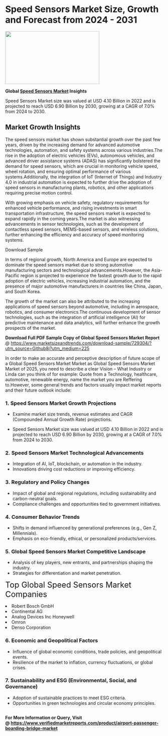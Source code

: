 <H1>Speed Sensors Market Size, Growth and Forecast from 2024 - 2031</H1><img class="aligncenter size-medium wp-image-584254" src="https://thirdeyenews.in/wp-content/uploads/2024/09/Global-Market-Research-300x168.jpeg" alt="" width="300" height="168" /><p><strong>Global&nbsp;<a href="https://www.marketsizeandtrends.com/download-sample/729304/?utm_source=Github8j?utm_medium=225">Speed Sensors Market</a> Insights</strong></p><p>Speed Sensors Market size was valued at USD 4.10 Billion in 2022 and is projected to reach USD 6.90 Billion by 2030, growing at a CAGR of 7.0% from 2024 to 2030.</p><p><h2>Market Growth Insights</h2> <p>The speed sensors market has shown substantial growth over the past few years, driven by the increasing demand for advanced automotive technologies, automation, and safety systems across various industries.The rise in the adoption of electric vehicles (EVs), autonomous vehicles, and advanced driver assistance systems (ADAS) has significantly bolstered the demand for speed sensors, which are crucial in monitoring vehicle speed, wheel rotation, and ensuring optimal performance of various systems.Additionally, the integration of IoT (Internet of Things) and Industry 4.0 in industrial automation is expected to further drive the adoption of speed sensors in manufacturing plants, robotics, and other applications requiring precise motion control.</p> <p>With growing emphasis on vehicle safety, regulatory requirements for enhanced vehicle performance, and rising investments in smart transportation infrastructure, the speed sensors market is expected to expand rapidly in the coming years.The market is also witnessing advancements in sensor technologies, such as the development of contactless speed sensors, MEMS-based sensors, and wireless solutions, further enhancing the efficiency and accuracy of speed monitoring systems.</p> <p>Download Sample</p> <p>In terms of regional growth, North America and Europe are expected to dominate the speed sensors market due to strong automotive manufacturing sectors and technological advancements.However, the Asia-Pacific region is projected to experience the fastest growth due to the rapid adoption of electric vehicles, increasing industrial automation, and the presence of major automotive manufacturers in countries like China, Japan, and South Korea.</p> <p>The growth of the market can also be attributed to the increasing applications of speed sensors beyond automotive, including in aerospace, robotics, and consumer electronics.The continuous development of sensor technologies, such as the integration of artificial intelligence (AI) for predictive maintenance and data analytics, will further enhance the growth prospects of the market.</p> <p></p><p><span class=""><strong>Download Full PDF Sample Copy of Global Speed Sensors Market Report</strong> @ <a href="https://www.marketsizeandtrends.com/download-sample/729304/?utm_source=Github8j?utm_medium=225" target="_blank">https://www.marketsizeandtrends.com/download-sample/729304/?utm_source=Github8j?utm_medium=225</a></span></p><p>In order to make an accurate and perceptive description of future scope of a Global&nbsp;Speed Sensors Market Market as Global&nbsp;Speed Sensors Market Market of 2025, you need to describe a clear Vision &ndash; What Industry or Linda can you think of for example: Quote from a Technology, healthcare, automotive, renewable energy, name the market you are Reffering to.However, some general trends and factors usually impact market reports and their future outlook include:</p><h3>1.&nbsp;<strong>Speed Sensors Market Growth Projections</strong></h3><ul><li>Examine market size trends, revenue estimates and CAGR (Compounded Annual Growth Rate) projections.</li><li><p>Speed Sensors Market size was valued at USD 4.10 Billion in 2022 and is projected to reach USD 6.90 Billion by 2030, growing at a CAGR of 7.0% from 2024 to 2030.</p></li></ul><h3>2.&nbsp;<strong>Speed Sensors Market Technological Advancements</strong></h3><ul><li>Integration of AI, IoT, blockchain, or automation in the industry.</li><li>Innovations driving cost reductions or improving efficiency.</li></ul><h3>3.&nbsp;<strong>Regulatory and Policy Changes</strong></h3><ul><li>Impact of global and regional regulations, including sustainability and carbon-neutral goals.</li><li>Compliance challenges and opportunities tied to government initiatives.</li></ul><h3>4.&nbsp;<strong>Consumer Behavior Trends</strong></h3><ul><li>Shifts in demand influenced by generational preferences (e.g., Gen Z, Millennials).</li><li>Emphasis on eco-friendly, ethical, or personalized products/services.</li></ul><h3>5.&nbsp;<strong>Global Speed Sensors Market Competitive Landscape</strong></h3><ul><li>Analysis of key players, new entrants, and partnerships shaping the industry.</li><li>Strategies for differentiation and market penetration.</li></ul><p data-pm-slice="1 1 []"><span style="color: inherit; font-family: inherit; font-size: 25px;">Top Global Speed Sensors Market Companies</span></p><div class="" data-test-id=""><p><li>Robert Bosch GmbH</li><li> Continental AG</li><li> Analog Devices Inc Honeywell</li><li> Omron</li><li> Denso Corporation</li></p></div><h3>6.&nbsp;<strong>Economic and Geopolitical Factors</strong></h3><ul><li>Influence of global economic conditions, trade policies, and geopolitical events.</li><li>Resilience of the market to inflation, currency fluctuations, or global crises.</li></ul><h3>7.&nbsp;<strong>Sustainability and ESG (Environmental, Social, and Governance)</strong></h3><ul><li>Adoption of sustainable practices to meet ESG criteria.</li><li>Opportunities in green technologies and circular economy principles.</li></ul><h2><strong style="font-size: 14px;">For More Information or Query, Visit @&nbsp;</strong><a style="background-color: #ffffff; font-size: 14px;" href="https://www.marketsizeandtrends.com/report/speed-sensors-market/" target="_blank">https://www.verifiedmarketreports.com/product/airport-passenger-boarding-bridge-market</a></h2>
